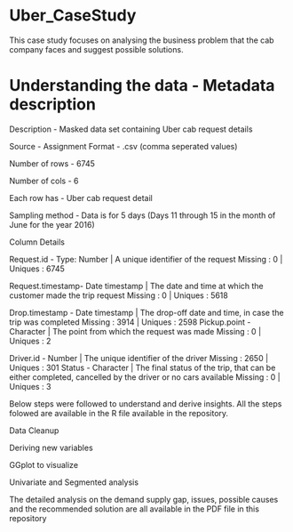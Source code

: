 # Uber_CaseStudy

This case study focuses on analysing the business problem that the cab company faces and suggest possible solutions. 


                                                                            
#              Understanding the data - Metadata  description               

Description     - Masked data set containing Uber cab request details
 
Source          - Assignment 
Format          - .csv (comma seperated values)
 
Number of rows  - 6745
 
Number of cols  - 6
 
Each row has    - Uber cab request detail
 
Sampling method - Data is for 5 days (Days 11 through 15 in the month of June for the year 2016) 

 
Column Details
 
Request.id       - Type: Number   | A unique identifier of the request 
                                              Missing : 0    | Uniques : 6745

Request.timestamp- Date timestamp | The date and time at which the customer made the trip request
                    Missing : 0    | Uniques : 5618
 
Drop.timestamp   - Date timestamp | The drop-off date and time, in case the trip was completed 
                      Missing : 3914 | Uniques : 2598
Pickup.point     - Character      | The point from which the request was made
                                        Missing : 0    | Uniques : 2

Driver.id        - Number         | The unique identifier of the driver
                                              Missing : 2650 | Uniques : 301 
Status           - Character      | The final status of the trip, that  can be either completed, cancelled by the driver or no cars available
                    Missing : 0    | Uniques : 3

                                                                          




Below steps were followed to understand and derive insights. 
All the steps folowed are available in the R file available in the repository. 

  Data Cleanup
  
  Deriving new variables
  
  GGplot to visualize
  
  Univariate and Segmented analysis

The detailed analysis on the demand supply gap, issues, possible causes and the recommended solution are all available in the PDF file in this repository







